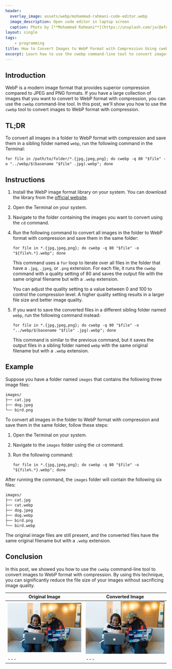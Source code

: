 ```yaml
---
header:
  overlay_image: assets/webp/mohammad-rahmani-code-editor.webp
  image_description: Open code editor in laptop screen
  caption: Photo by [**Mohammad Rahmani**](https://unsplash.com/ja/@afgprogrammer)
layout: single
tags:
    - programming
title: How to Convert Images to WebP Format with Compression Using cwebp
excerpt: Learn how to use the cwebp command-line tool to convert images to WebP format with compression.
---
```


## Introduction

WebP is a modern image format that provides superior compression compared to JPEG and PNG formats. If you have a large collection of images that you want to convert to WebP format with compression, you can use the `cwebp` command-line tool. In this post, we'll show you how to use the `cwebp` tool to convert images to WebP format with compression.

## TL;DR

To convert all images in a folder to WebP format with compression and save them in a sibling folder named `webp`, run the following command in the Terminal:

```
for file in /path/to/folder/*.{jpg,jpeg,png}; do cwebp -q 80 "$file" -o "../webp/$(basename "$file" .jpg).webp"; done
```

## Instructions

1. Install the WebP image format library on your system. You can download the library from the [official website](https://developers.google.com/speed/webp/docs/precompiled).
2. Open the Terminal on your system.
3. Navigate to the folder containing the images you want to convert using the `cd` command.
4. Run the following command to convert all images in the folder to WebP format with compression and save them in the same folder:

   ```
   for file in *.{jpg,jpeg,png}; do cwebp -q 80 "$file" -o "${file%.*}.webp"; done
   ```

   This command uses a `for` loop to iterate over all files in the folder that have a `.jpg`, `.jpeg`, or `.png` extension. For each file, it runs the `cwebp` command with a quality setting of 80 and saves the output file with the same original filename but with a `.webp` extension.

   You can adjust the quality setting to a value between 0 and 100 to control the compression level. A higher quality setting results in a larger file size and better image quality.

5. If you want to save the converted files in a different sibling folder named `webp`, run the following command instead:

   ```
   for file in *.{jpg,jpeg,png}; do cwebp -q 80 "$file" -o "../webp/$(basename "$file" .jpg).webp"; done
   ```

   This command is similar to the previous command, but it saves the output files in a sibling folder named `webp` with the same original filename but with a `.webp` extension.

## Example

Suppose you have a folder named `images` that contains the following three image files:

```
images/
├── cat.jpg
├── dog.jpeg
└── bird.png
```

To convert all images in the folder to WebP format with compression and save them in the same folder, follow these steps:

1. Open the Terminal on your system.
2. Navigate to the `images` folder using the `cd` command.
3. Run the following command:

   ```
   for file in *.{jpg,jpeg,png}; do cwebp -q 80 "$file" -o "${file%.*}.webp"; done
   ```

After running the command, the `images` folder will contain the following six files:

```
images/
├── cat.jpg
├── cat.webp
├── dog.jpeg
├── dog.webp
├── bird.png
└── bird.webp
```

The original image files are still present, and the converted files have the same original filename but with a `.webp` extension.

## Conclusion

In this post, we showed you how to use the `cwebp` command-line tool to convert images to WebP format with compression. By using this technique, you can significantly reduce the file size of your images without sacrificing image quality.

| Original Image | Converted Image |
| --- | --- |
| ![Original JPEG Image](assets/images/../../../../../assets/images/two-woman-sitting-on-sofa-while-using-laptops.jpg) | ![Converted WebP Image](assets/images/../../../../../assets/webp/two-woman-sitting-on-sofa-while-using-laptops.webp) |
| --- | --- |